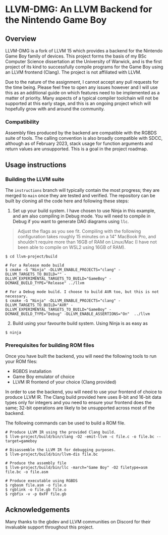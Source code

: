 # LLVM-DMG: An LLVM Backend for the Nintendo Game Boy

## Overview
LLVM-DMG is a fork of LLVM 15 which provides a backend for the Nintendo Game Boy family of devices. This project forms the basis of my BSc Computer Science dissertation at the University of Warwick, and is the first project of its kind to successfully compile programs for the Game Boy using an LLVM frontend (Clang). The project is not affiliated with LLVM.

Due to the nature of the assignment, I cannot accept any pull requests for the time being. Please feel free to open any issues however and I will use this
as an additional guide on which features need to be implemented as a matter of priority. Many aspects of a typical compiler toolchain will not be supported
at this early stage, and this is an ongoing project which will hopefully grow with and around the community.

### Compatibility
Assembly files produced by the backend are compatible with the RGBDS suite of tools. The calling convention is also broadly compatible with SDCC, although as of February 2023, stack usage for function arguments and return values are unsupported. This is a goal in the project roadmap.

## Usage instructions
### Building the LLVM suite
The `instructions` branch will typically contain the most progress; they are merged to `main` once they are tested and verified.
The repository can be built by cloning all the code here and following these steps:

1. Set up your build system. I have chosen to use Ninja in this example, and am also compiling in Debug mode. You will need to compile in Debug if you want to generate DAG diagrams using `llc`.

> Adjust the flags as you see fit. Compiling with the following configuration takes roughly 15 minutes on a 14" MacBook Pro, and shouldn't require more than 16GB of RAM on Linux/Mac (I have not been able to compile on WSL2 using 16GB of RAM).

```
$ cd llvm-project/build

# For a Release mode build
$ cmake -G "Ninja" -DLLVM_ENABLE_PROJECTS="clang" -DLLVM_TARGETS_TO_BUILD="" -DLLVM_EXPERIMENTAL_TARGETS_TO_BUILD="GameBoy" -DCMAKE_BUILD_TYPE="Release" ../llvm

# For a Debug mode build. I choose to build AVR too, but this is not necessary.
$ cmake -G "Ninja" -DLLVM_ENABLE_PROJECTS="clang" -DLLVM_TARGETS_TO_BUILD="AVR" -DLLVM_EXPERIMENTAL_TARGETS_TO_BUILD="GameBoy" -DCMAKE_BUILD_TYPE="Debug" -DLLVM_ENABLE_ASSERTIONS="On"  ../llvm

```

2. Build using your favourite build system. Using Ninja is as easy as
```
$ ninja
```

### Prerequisites for building ROM files
Once you have built the backend, you will need the following tools to run your ROM files:
- RGBDS installation
- Game Boy emulator of choice
- LLVM IR frontend of your choice (Clang provided)

In order to use the backend, you will need to use your frontend of choice to produce LLVM IR. The Clang build provided here uses 8-bit and 16-bit data types only for integers and you need to ensure your frontend does the same; 32-bit operations are likely to be unsupported across most of the backend.

The following commands can be used to build a ROM file.

```
# Produce LLVM IR using the provided Clang build.
$ llvm-project/build/bin/clang -O2 -emit-llvm -c file.c -o file.bc --target=gameboy

# Disassemble the LLVM IR for debugging purposes.
$ llvm-project/build/bin/llvm-dis file.bc

# Produce the assembly file
$ llvm-project/build/bin/llc -march="Game Boy" -O2 filetype=asm file.bc -o file.asm

# Produce executable using RGBDS
$ rgbasm file.asm -o file.o
$ rgblink -o file.gb file.o
$ rgbfix -v -p 0xFF file.gb
```

## Acknowledgements
Many thanks to the gbdev and LLVM communities on Discord for their invaluable support throughout this project.
